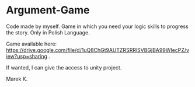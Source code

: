 # Argument-Game
Code made by myself. Game in which you need your logic skills to progress the story. Only in Polish Language.

Game available here: https://drive.google.com/file/d/1uQ8ChGt9AUTZRSRRlSVBGjBA99WIecPZ/view?usp=sharing .

If wanted, I can give the access to unity project.

Marek K.
